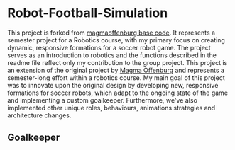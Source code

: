 # Robot-Football-Simulation
This project is forked from [magmaoffenburg base code](https://github.com/magmaOffenburg/magmaRelease). It represents a semester project for a Robotics course, with my primary focus on creating dynamic, responsive formations for a soccer robot game. The project serves as an introduction to robotics and the functions described in the readme file reflect only my contribution to the group project.
This project is an extension of the original project by [Magma Offenburg](https://github.com/magmaOffenburg/magmaRelease) and represents a semester-long effort within a robotics course. My main goal of this project was to innovate upon the original design by developing new, responsive formations for soccer robots, which adapt to the ongoing state of the game and implementing a custom goalkeeper. Furthermore, we've also implemented other unique roles, behaviours, animations strategies and architecture changes.

## Goalkeeper
